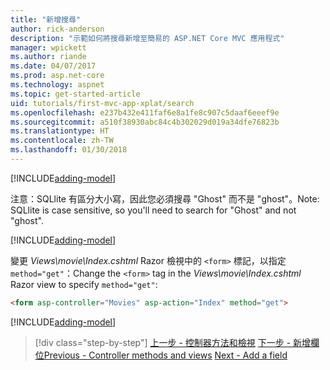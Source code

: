 ```yaml
---
title: "新增搜尋"
author: rick-anderson
description: "示範如何將搜尋新增至簡易的 ASP.NET Core MVC 應用程式"
manager: wpickett
ms.author: riande
ms.date: 04/07/2017
ms.prod: asp.net-core
ms.technology: aspnet
ms.topic: get-started-article
uid: tutorials/first-mvc-app-xplat/search
ms.openlocfilehash: e237b432e411faf6e8a1fe8c907c5daaf6eeef9e
ms.sourcegitcommit: a510f38930abc84c4b302029d019a34dfe76823b
ms.translationtype: HT
ms.contentlocale: zh-TW
ms.lasthandoff: 01/30/2018
---
```

[!INCLUDE[adding-model](../../includes/mvc-intro/search1.md)]

<span data-ttu-id="68fc2-103">注意：SQLlite 有區分大小寫，因此您必須搜尋 "Ghost" 而不是 "ghost"。</span><span class="sxs-lookup"><span data-stu-id="68fc2-103">Note: SQLlite is case sensitive, so you'll need to search for "Ghost" and not "ghost".</span></span>

[!INCLUDE[adding-model](../../includes/mvc-intro/search2.md)]

<span data-ttu-id="68fc2-104">變更 *Views\movie\Index.cshtml* Razor 檢視中的 `<form>` 標記，以指定 `method="get"`：</span><span class="sxs-lookup"><span data-stu-id="68fc2-104">Change the `<form>` tag in the *Views\movie\Index.cshtml* Razor view to specify `method="get"`:</span></span>

```html
<form asp-controller="Movies" asp-action="Index" method="get">
```

[!INCLUDE[adding-model](../../includes/mvc-intro/search3.md)]

>[!div class="step-by-step"]
<span data-ttu-id="68fc2-105">[上一步 - 控制器方法和檢視](controller-methods-views.md)
[下一步 - 新增欄位](new-field.md)</span><span class="sxs-lookup"><span data-stu-id="68fc2-105">[Previous - Controller methods and views](controller-methods-views.md)
[Next - Add a field](new-field.md)</span></span>  
